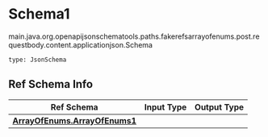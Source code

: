 # Schema1
main.java.org.openapijsonschematools.paths.fakerefsarrayofenums.post.requestbody.content.applicationjson.Schema
```
type: JsonSchema
```

## Ref Schema Info
Ref Schema | Input Type | Output Type
---------- | ---------- | -----------
[**ArrayOfEnums.ArrayOfEnums1**](../../../../../../hematools/components/schemas/ArrayOfEnums.md) |  | 
